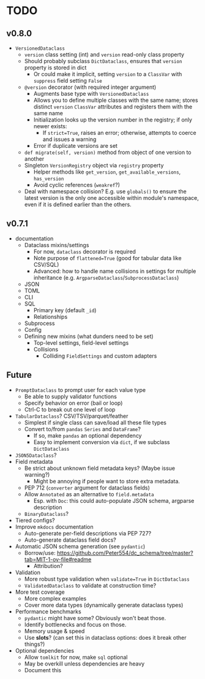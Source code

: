 <!-- markdownlint-disable MD034 -->

# TODO

## v0.8.0

- `VersionedDataclass`
  - `version` class setting (int) and `version` read-only class property
  - Should probably subclass `DictDataclass`, ensures that `version` property is stored in dict
    - Or could make it implicit, setting `version` to a `ClassVar` with `suppress` field setting `False`
  - `@version` decorator (with required integer argument)
    - Augments base type with `VersionedDataclass`
    - Allows you to define multiple classes with the same name; stores distinct `version` `ClassVar` attributes and registers them with the same name
    - Initialization looks up the version number in the registry; if only newer exists:
      - If `strict=True`, raises an error; otherwise, attempts to coerce and issues a warning
    - Error if duplicate versions are set
  - `def migrate(self, version)` method from object of one version to another
  - Singleton `VersionRegistry` object via `registry` property
    - Helper methods like `get_version`, `get_available_versions`, `has_version`
    - Avoid cyclic references (`weakref`?)
  - Deal with namespace collision? E.g. use `globals()` to ensure the latest version is the only one accessible within module's namespace, even if it is defined earlier than the others.

## v0.7.1

- documentation
  - Dataclass mixins/settings
    - For now, `dataclass` decorator is required
    - Note purpose of `flattened=True` (good for tabular data like CSV/SQL)
    - Advanced: how to handle name collisions in settings for multiple inheritance (e.g. `ArgparseDataclass`/`SubprocessDataclass`)
  - JSON
  - TOML
  - CLI
  - SQL
    - Primary key (default `_id`)
    - Relationships
  - Subprocess
  - Config
  - Defining new mixins (what dunders need to be set)
    - Top-level settings, field-level settings
    - Collisions
      - Colliding `FieldSettings` and custom adapters

## Future

- `PromptDataclass` to prompt user for each value type
  - Be able to supply validator functions
  - Specify behavior on error (bail or loop)
  - Ctrl-C to break out one level of loop
- `TabularDataclass`? CSV/TSV/parquet/feather
  - Simplest if single class can save/load all these file types
  - Convert to/from `pandas` `Series` and `DataFrame`?
    - If so, make `pandas` an optional dependency
    - Easy to implement conversion via `dict`, if we subclass `DictDataclass`
- `JSON5Dataclass`?
- Field metadata
  - Be strict about unknown field metadata keys? (Maybe issue warning?)
    - Might be annoying if people want to store extra metadata.
  - PEP 712 (`converter` argument for dataclass fields)
  - Allow `Annotated` as an alternative to `field.metadata`
    - Esp. with `Doc`: this could auto-populate JSON schema, argparse description
  - `BinaryDataclass`?
- Tiered configs?
- Improve `mkdocs` documentation
  - Auto-generate per-field descriptions via PEP 727?
  - Auto-generate dataclass field docs?
- Automatic JSON schema generation (see `pydantic`)
  - Borrow/use: https://github.com/Peter554/dc_schema/tree/master?tab=MIT-1-ov-file#readme
    - Attribution?
- Validation
  - More robust type validation when `validate=True` in `DictDataclass`
  - `ValidatedDataclass` to validate at construction time?
- More test coverage
  - More complex examples
  - Cover more data types (dynamically generate dataclass types)
- Performance benchmarks
  - `pydantic` might have some? Obviously won't beat those.
  - Identify bottlenecks and focus on those.
  - Memory usage & speed
  - Use __slots__? (can set this in dataclass options: does it break other things?)
- Optional dependencies
  - Allow `tomlkit` for now, make `sql` optional
  - May be overkill unless dependencies are heavy
  - Document this
